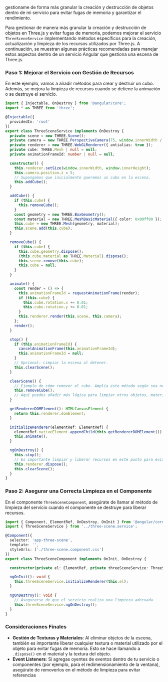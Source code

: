 gestioname de forma más granular la creación y destrucción de objetos dentro de mi servicio para evitar fugas de memoria y garantizar el rendimiento.

Para gestionar de manera más granular la creación y destrucción de objetos en Three.js y evitar fugas de memoria, podemos mejorar el servicio `ThreeSceneService` implementando métodos específicos para la creación, actualización y limpieza de los recursos utilizados por Three.js. A continuación, se muestran algunas prácticas recomendadas para manejar estos aspectos dentro de un servicio Angular que gestiona una escena de Three.js.

### Paso 1: Mejorar el Servicio con Gestión de Recursos

En este ejemplo, vamos a añadir métodos para crear y destruir un cubo. Además, se mejora la limpieza de recursos cuando se detiene la animación o se destruye el servicio.

```typescript
import { Injectable, OnDestroy } from '@angular/core';
import * as THREE from 'three';

@Injectable({
  providedIn: 'root'
})
export class ThreeSceneService implements OnDestroy {
  private scene = new THREE.Scene();
  private camera = new THREE.PerspectiveCamera(75, window.innerWidth / window.innerHeight, 0.1, 1000);
  private renderer = new THREE.WebGLRenderer({ antialias: true });
  private cube: THREE.Mesh | null = null;
  private animationFrameId: number | null = null;

  constructor() {
    this.renderer.setSize(window.innerWidth, window.innerHeight);
    this.camera.position.z = 5;
    // Supongamos que inicialmente queremos un cubo en la escena.
    this.addCube();
  }

  addCube() {
    if (this.cube) {
      this.removeCube();
    }
    const geometry = new THREE.BoxGeometry();
    const material = new THREE.MeshBasicMaterial({ color: 0x00ff00 });
    this.cube = new THREE.Mesh(geometry, material);
    this.scene.add(this.cube);
  }

  removeCube() {
    if (this.cube) {
      this.cube.geometry.dispose();
      (this.cube.material as THREE.Material).dispose();
      this.scene.remove(this.cube);
      this.cube = null;
    }
  }

  animate() {
    const render = () => {
      this.animationFrameId = requestAnimationFrame(render);
      if (this.cube) {
        this.cube.rotation.x += 0.01;
        this.cube.rotation.y += 0.01;
      }
      this.renderer.render(this.scene, this.camera);
    };
    render();
  }

  stop() {
    if (this.animationFrameId) {
      cancelAnimationFrame(this.animationFrameId);
      this.animationFrameId = null;
    }
    // Opcional: Limpiar la escena al detener.
    this.clearScene();
  }

  clearScene() {
    // Ejemplo de cómo remover el cubo. Amplía este método según sea necesario.
    this.removeCube();
    // Aquí puedes añadir más lógica para limpiar otros objetos, materiales, texturas, etc.
  }

  getRendererDOMElement(): HTMLCanvasElement {
    return this.renderer.domElement;
  }

  initializeRenderer(elementRef: ElementRef) {
    elementRef.nativeElement.appendChild(this.getRendererDOMElement());
    this.animate();
  }

  ngOnDestroy() {
    this.stop();
    // Es importante limpiar y liberar recursos en este punto para evitar fugas de memoria.
    this.renderer.dispose();
    this.clearScene();
  }
}
```

### Paso 2: Asegurar una Correcta Limpieza en el Componente

En el componente `ThreeSceneComponent`, asegúrate de llamar al método de limpieza del servicio cuando el componente se destruye para liberar recursos.

```typescript
import { Component, ElementRef, OnDestroy, OnInit } from '@angular/core';
import { ThreeSceneService } from '../three-scene.service';

@Component({
  selector: 'app-three-scene',
  template: '',
  styleUrls: ['./three-scene.component.css']
})
export class ThreeSceneComponent implements OnInit, OnDestroy {

  constructor(private el: ElementRef, private threeSceneService: ThreeSceneService) {}

  ngOnInit(): void {
    this.threeSceneService.initializeRenderer(this.el);
  }

  ngOnDestroy(): void {
    // Asegurarse de que el servicio realiza una limpieza adecuada.
    this.threeSceneService.ngOnDestroy();
  }
}
```

### Consideraciones Finales

- **Gestión de Texturas y Materiales**: Al eliminar objetos de la escena, también es importante liberar cualquier textura o material utilizado por el objeto para evitar fugas de memoria. Esto se hace llamando a `.dispose()` en el material y la textura del objeto.
- **Event Listeners**: Si agregas oyentes de eventos dentro de tu servicio o componentes (por ejemplo, para el redimensionamiento de la ventana), asegúrate de removerlos en el método de limpieza para evitar referencias